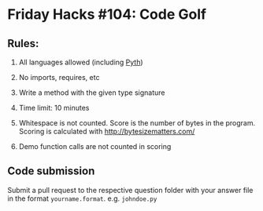 # Friday Hacks #104: Code Golf

## Rules: 

1) All languages allowed (including [Pyth](https://esolangs.org/wiki/Pyth))

2) No imports, requires, etc

3) Write a method with the given type signature

4) Time limit: 10 minutes

5) Whitespace is not counted. Score is the number of bytes in the program. Scoring is calculated with http://bytesizematters.com/

6) Demo function calls are not counted in scoring

## Code submission

Submit a pull request to the respective question folder with your answer file in the format `yourname.format`. e.g. `johndoe.py`
